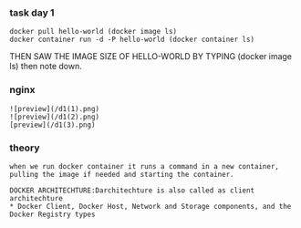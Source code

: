 ### task day 1
```
docker pull hello-world (docker image ls)
docker container run -d -P hello-world (docker container ls)
```
THEN SAW THE IMAGE SIZE OF HELLO-WORLD BY TYPING (docker image ls) then note down.
  
### nginx

 ```
 ![preview](/d1(1).png)
 ![preview](/d1(2).png)
 [preview](/d1(3).png)
 
 ```
 ###  theory
 
 ```
 when we run docker container it runs a command in a new container, pulling the image if needed and starting the container.

 DOCKER ARCHITECHTURE:Darchitechture is also called as client architechture
 * Docker Client, Docker Host, Network and Storage components, and the Docker Registry types

```
